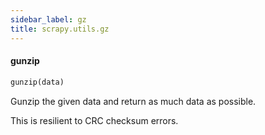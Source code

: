 ```yaml
---
sidebar_label: gz
title: scrapy.utils.gz
---
```


#### gunzip

```python
gunzip(data)
```

Gunzip the given data and return as much data as possible.

This is resilient to CRC checksum errors.

